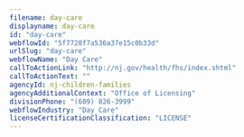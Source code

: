 ```yaml
---
filename: day-care
displayname: day-care
id: "day-care"
webflowId: "5f7728f7a536a37e15c0b33d"
urlSlug: "day-care"
webflowName: "Day Care"
callToActionLink: "http://nj.gov/health/fhs/index.shtml"
callToActionText: ""
agencyId: nj-children-families
agencyAdditionalContext: "Office of Licensing"
divisionPhone: "(609) 826-3999"
webflowIndustry: "Day Care"
licenseCertificationClassification: "LICENSE"
---
```


